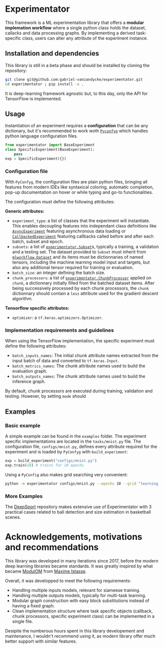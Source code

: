 # Experimentator

This framework is a ML experimentation library that offers a **modular implemation workflow** where a single python class holds the dataset, callacks and data processing graphs. By implementing a derived task-specific class, users can alter any attribute of the experiment instance.

## Installation and dependencies

This library is still in a beta phase and should be installed by cloning the repository:
```bash
git clone git@github.com:gabriel-vanzandycke/experimentator.git
cd experimentator ; pip install -e .
```

It is deep-learning framework agnostic but, to this day, only the API for TensorFlow is implemented.

## Usage

Instantiation of an experiment requires a **configuration** that can be any dictionary, but it's recommended to work woth [`Pyconfyg`](https://github.com/gabriel-vanzandycke/pyconfyg) which handles python language configuration files.

```python
from experimentator import BaseExperiment
class SpecificExperiment(BaseExperiment):
    pass
exp = SpecificExperiment({})
```

### Configuration file

With `PyConfyg`, the configuration files are plain python files, bringing all features from modern IDEs like syntaxical coloring, automatic completion, pop-up documentation on hover or while typing and go-to functionalities.

The configuration must define the following attributes:

**Generic attributes:**
- `experiment_type`: a list of classes that the experiment will instantiate. This enables decoupling features into independant class definitions like [`AsyncExperiment`](https://github.com/gabriel-vanzandycke/experimentator/blob/main/experimentator/base_experiment.py#L119) featuring asynchronous data loading or [`CallbackedExperiment`](https://github.com/gabriel-vanzandycke/experimentator/blob/main/experimentator/callbacked_experiment.py#L36) featuring callbacks called before and after each batch, subset and epoch.
- `subsets`: a list of [`experimentator.Subset`](https://github.com/gabriel-vanzandycke/experimentator/blob/main/experimentator/dataset.py#L21)s, typically a training, a validation and a testing set. The dataset provided to `Subset` must inherit from [`mlworkflow.Dataset`](https://github.com/ispgroupucl/mlworkflow) and its items must be dictionnaries of named tensors, including the machine learning model input and targets, but also any additional tensor required for training or evaluation.
- `batch_size`: an integer defining the batch size.
- `chunk_processors`: a list of [`experimentator.ChunkProcessor`](https://github.com/gabriel-vanzandycke/experimentator/blob/main/experimentator/utils.py#L28) applied on `chunk`, a dictionnary initially filled from the batched dataset items. After being successively processed by each chunk processors, the `chunk` dictionnary should contain a `loss` attribute used for the gradient descent algorithm.

**Tensorflow specific attributes:**
- `optimizer`: a `tf.keras.optimizers.Optimizer`.

### Implementation requirements and guidelines
When using the TensorFlow implementation, the specific experiment must define the following attributes:
- `batch_inputs_names`: The initial chunk attribute names extracted from the input batch of data and converted to `tf.keras.Input`.
- `batch_metrics_names`: The chunk attribute names used to build the evaluation graph.
- `batch_outputs_names`: The chunk attribute names used to build the inference graph.

By default, chunk processors are executed during training, validation and testing. However, by setting `mode` should

## Examples

### Basic example

A simple example can be found in the `examples` folder. The experiment specific implementations are located in the `tasks/mnist.py` file. The configuration file, `configs/mnist.py`, defines every attribute required for the experiment and is loaded by `PyConfyg` with `build_experiment`:

```python
exp = build_experiment("configs/mnist.py")
exp.train(10) # trains for 10 epochs
```

Using a `PyConfig` also makes grid searching very convenient:
```bash
python -m experimentator configs/mnist.py --epochs 10 --grid "learning_rate=[0.1,0.01,0.001,0.0001]"
```


### More Examples

The [DeepSport](https://github.com/gabriel-vanzandycke/deepsport) repository makes extensive use of Experimentator with 3 practical cases related to ball detection and size estimation in basketball scenes.

# Acknowledgements, motivations and recommendations
This library was developed in many iterations since 2017, before the modern deep learning libraries became standards. It was greatly inspired by what became [ModulOM](https://openreview.net/forum?id=264iXDLnD59) from [Maxime Istasse](https://github.com/mistasse).

Overall, it was developped to meet the following requirements:
- Handling multiple inputs models, relevant for siameese training.
- Handling multiple outputs models, typically for multi-task learning.
- Modular graph construction with easy block substitutions instead of having a fixed graph.
- Clean implementation structure where task specific objects (callback, chunk processors, specific experiment class) can be implemented in a single file.

Desipite the numberous hours spent in this library developement and maintenance, I wouldn't recommend using it, as modern library offer much better support with similar features.
